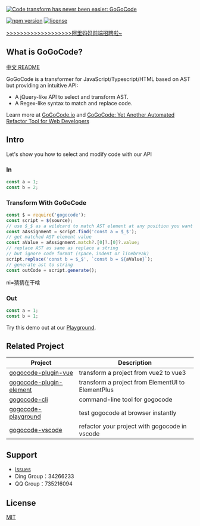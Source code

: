 [![Code transform has never been easier: GoGoCode](https://img.alicdn.com/imgextra/i1/O1CN01KMiK8i1uEL75yOSuc_!!6000000006005-2-tps-1949-552.png)](https://gogocode.io)

[![npm version](https://img.shields.io/npm/v/gogocode.svg)](https://www.npmjs.com/package/gogocode) [![license](https://img.shields.io/npm/l/gogocode.svg)](LICENSE) 

[>>>>>>>>>>>>>>>>>>>阿里妈妈前端招聘啦~ ](https://talent.taotian.com/off-campus/position-detail?lang=zh&positionId=1019223&track_id=SSP1691116011187KXRTJqqMmf1253)

## What is GoGoCode?

[中文 README](README-cn.md)

GoGoCode is a transformer for JavaScript/Typescript/HTML based on AST but providing an intuitive API:

-   A jQuery-like API to select and transform AST.
-   A Regex-like syntax to match and replace code.

Learn more at [GoGoCode.io](https://gogocode.io) and [GoGoCode: Yet Another Automated Refactor Tool for Web Developers](https://medium.com/@fengyuhere/gogocode-yet-another-automatic-refactor-tool-for-web-developers-df8a6a3560da)

## Intro

Let's show you how to select and modify code with our API

### In

```javascript
const a = 1;
const b = 2;
```

### Transform With GoGoCode

```javascript
const $ = require('gogocode');
const script = $(source);
// use $_$ as a wildcard to match AST element at any position you want
const aAssignment = script.find('const a = $_$');
// get matched AST element value
const aValue = aAssignment.match?.[0]?.[0]?.value;
// replace AST as same as replace a string
// but ignore code format (space、indent or linebreak)
script.replace('const b = $_$', `const b = ${aValue}`);
// generate ast to string
const outCode = script.generate();
```
ni=猜猜在干啥
### Out

```javascript
const a = 1;
const b = 1;
```

Try this demo out at our [Playground](https://play.gogocode.io/#code/N4IglgdgDgrgLgYQPYBMCmIBcIDGSIDOcABAIbEC8xAjADoR6EkBGlxATPSADQgDuSAE4BrZOiwgAZjAZww+YnEGlCkoQFsAFJLAAbNAEkIa7mShhTSKHPwEAlMWD1ixRkWIASNqXMA6AOZIgXjozq62JARIMII4aGw6+kZqvlExcfRhbpE4gmDWbB6aabFodmEA9BXEMATxHgD6XqQEZMR8eig4pIIoikjE6qRwOAAWxACCAMoAKsRo+upoECTDZBAAnsRQSARgNhDEG9HtKnBZEWQTBHv+EEsrbAS5+XC+OhAomgDk2W1UjQ833Kh2IVWI-jQJDgo3iQxGsL60zmCzQDxIADdSLoYGgLkwyAA1bG47zXW73ZZveFjAD8vgA2gAGAC69OZbN8WJxeNB4MEaCgulIcUmszIrQIpCWEuIAqFIvi5CIeQg-mIzHgxDAdyE8Rh8RC8TUgnhxGKUEVgEAGSDoR5CYi6SBoZgC0jCEEuZ55ay+eXCuI-P6sAFNb6mAAGwcKwFIxJ5AF8I56wdVIRA0Mo4Er3HABirIP4wgK4DFDt7XgFlpnhmhNCCE1xeJBYHAADIqfwSOAbKBoCvWHggUYtAAKJbkmawSlxvDw6ktAoA8vBW9PBLiE0A).

## Related Project

| Project                   | Description                                       |
| ------------------------- | ------------------------------------------------- |
| [gogocode-plugin-vue]     | transform a project from vue2 to vue3             |
| [gogocode-plugin-element] | transform a project from ElementUI to ElementPlus |
| [gogocode-cli]            | command-line tool for gogocode                    |
| [gogocode-playground]     | test gogocode at browser instantly                |
| [gogocode-vscode]         | refactor your project with gogocode in vscode     |

[gogocode-plugin-vue]: https://github.com/thx/gogocode/tree/main/packages/gogocode-plugin-vue
[gogocode-plugin-element]: https://github.com/thx/gogocode/tree/main/packages/gogocode-plugin-element
[gogocode-cli]: https://github.com/thx/gogocode/tree/main/packages/gogocode-cli
[gogocode-playground]: https://play.gogocode.io
[gogocode-vscode]: https://marketplace.visualstudio.com/items?itemName=mmfe.vscode-gogocode

## Support

-   [issues](https://github.com/thx/gogocode/issues)
-   Ding Group：34266233
-   QQ Group：735216094

## License

[MIT](LICENSE)
